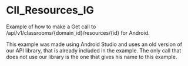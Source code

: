 ClI_Resources_IG
================

Example of how to make a Get call to /api/v1/classrooms/{domain_id}/resources/{id} for Android.

This example was made using Android Studio and uses an old version of our API library, that is already included in the example. The only call that does not use our library is the one that gives his name to this example.



